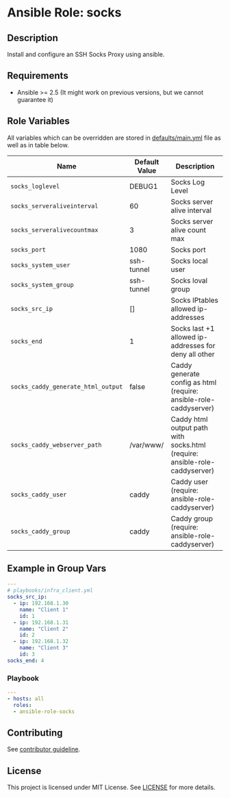 # Ansible Role: socks

## Description

Install and configure an SSH Socks Proxy using ansible.

## Requirements

- Ansible >= 2.5 (It might work on previous versions, but we cannot guarantee it)

## Role Variables

All variables which can be overridden are stored in [defaults/main.yml](defaults/main.yml) file as well as in table below.

| Name           | Default Value | Description                        |
| -------------- | ------------- | -----------------------------------|
| `socks_loglevel` | DEBUG1 | Socks Log Level |
| `socks_serveraliveinterval` | 60 | Socks server alive interval |
| `socks_serveralivecountmax` | 3 | Socks server alive count max |
| `socks_port` | 1080 | Socks port |
| `socks_system_user` | ssh-tunnel | Socks local user |
| `socks_system_group` | ssh-tunnel | Socks loval group |
| `socks_src_ip` | [] | Socks IPtables allowed ip-addresses |
| `socks_end` | 1 | Socks last +1 allowed ip-addresses for deny all other |
| `socks_caddy_generate_html_output` | false | Caddy generate config as html (require: ansible-role-caddyserver) |
| `socks_caddy_webserver_path` | /var/www/ | Caddy html output path with socks.html (require: ansible-role-caddyserver) |
| `socks_caddy_user` | caddy | Caddy user (require: ansible-role-caddyserver) |
| `socks_caddy_group` | caddy | Caddy group (require: ansible-role-caddyserver) |


## Example in Group Vars

```yaml
---
# playbooks/infra_client.yml
socks_src_ip:
  - ip: 192.168.1.30
    name: "Client 1"
    id: 1
  - ip: 192.168.1.31
    name: "Client 2"
    id: 2
  - ip: 192.168.1.32
    name: "Client 3"
    id: 3
socks_end: 4
```

### Playbook

```yaml
---
- hosts: all
  roles:
  - ansible-role-socks
```

## Contributing

See [contributor guideline](CONTRIBUTING.md).

## License

This project is licensed under MIT License. See [LICENSE](/LICENSE) for more details.
